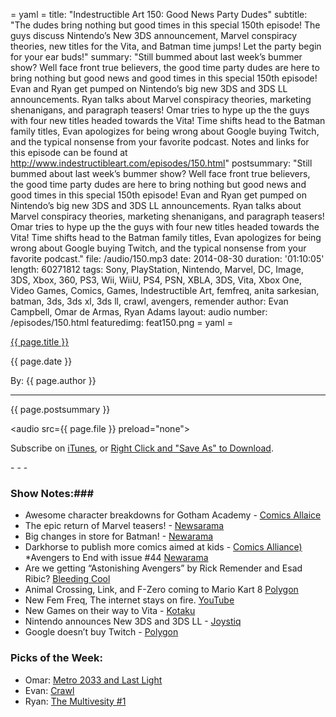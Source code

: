 = yaml =
title: "Indestructible Art 150: Good News Party Dudes"
subtitle: "The dudes bring nothing but good times in this special 150th episode! The guys discuss Nintendo’s New 3DS announcement, Marvel conspiracy theories, new titles for the Vita, and Batman time jumps! Let the party begin for your ear buds!"
summary: "Still bummed about last week’s bummer show? Well face front true believers, the good time party dudes are here to bring nothing but good news and good times in this special 150th episode! Evan and Ryan get pumped on Nintendo’s big new 3DS and 3DS LL announcements. Ryan talks about Marvel conspiracy theories, marketing shenanigans, and paragraph teasers! Omar tries to hype up the the guys with four new titles headed towards the Vita!  Time shifts head to the Batman family titles, Evan apologizes for being wrong about Google buying Twitch, and the typical nonsense from your favorite podcast. Notes and links for this episode can be found at http://www.indestructibleart.com/episodes/150.html"
postsummary: "Still bummed about last week’s bummer show? Well face front true believers, the good time party dudes are here to bring nothing but good news and good times in this special 150th episode! Evan and Ryan get pumped on Nintendo’s big new 3DS and 3DS LL announcements. Ryan talks about Marvel conspiracy theories, marketing shenanigans, and paragraph teasers! Omar tries to hype up the the guys with four new titles headed towards the Vita!  Time shifts head to the Batman family titles, Evan apologizes for being wrong about Google buying Twitch, and the typical nonsense from your favorite podcast."
file: /audio/150.mp3
date: 2014-08-30
duration: '01:10:05'
length: 60271812
tags: Sony, PlayStation, Nintendo, Marvel, DC, Image, 3DS, Xbox, 360, PS3, Wii, WiiU, PS4, PSN, XBLA, 3DS, Vita, Xbox One, Video Games, Comics, Games, Indestructible Art, femfreq, anita sarkesian, batman, 3ds, 3ds xl, 3ds ll, crawl, avengers, remender
author: Evan Campbell, Omar de Armas, Ryan Adams
layout: audio
number: /episodes/150.html
featuredimg: feat150.png
= yaml =

<a href="{{ page.url }}" class='postTitleLink'><p class='postTitle'>{{ page.title }}</p></a>
<p class='postPublished'>{{ page.date }}</p>
<p class='postAuthor'>By: {{ page.author }}</p>
<hr>

<p class='podcastSummary'>{{ page.postsummary }}</p>

<audio src={{ page.file }} preload="none"></audio>
<p class='subLinks'>Subscribe on <a href='http://bit.ly/iapodcast'>iTunes</a>, or <a href={{ page.file }}>Right Click and "Save As" to Download</a>.</p>
- - -

### Show Notes:###
* Awesome character breakdowns for Gotham Academy - [Comics Allaice](http://comicsalliance.com/gotham-academy-becky-cloonan-portraits-promo-characters/)
* The epic return of Marvel teasers! - [Newsarama](http://www.newsarama.com/22000-and-so-the-marvel-axis-teasers-begin.html)
* Big changes in store for Batman! - [Newarama](http://www.newsarama.com/22002-after-eternal-spoilers-galore-about-the-future-of-batman.html)
* Darkhorse to publish more comics aimed at kids - [Comics Alliance)](http://comicsalliance.com/dark-horse-graphic-novels-all-ages-children-market-rexodus-gremlins-veda/)
*Avengers to End with issue #44 [Newarama](http://www.newsarama.com/21974-could-a-may-2015-avengers-relaunch-mean-a-line-wide-marvel-relaunch-reboot.html)
* Are we getting “Astonishing Avengers” by Rick Remender and Esad Ribic? [Bleeding Cool](http://www.bleedingcool.com/2014/08/26/the-astonishing-esad-ribic/)
* Animal Crossing, Link, and F-Zero coming to Mario Kart 8
[Polygon](http://www.polygon.com/2014/8/26/6071823/mario-kart-8-link-animal-crossing-dlc)
* New Fem Freq, The internet stays on fire.
[YouTube](https://www.youtube.com/watch?v=5i_RPr9DwMA)
* New Games on their way to Vita - [Kotaku](http://kotaku.com/a-bunch-of-new-games-are-coming-to-vita-1627913038)
* Nintendo announces New 3DS and 3DS LL - [Joystiq](http://www.joystiq.com/2012/06/21/3ds-hardware-refresh-coming-with-4-88-inch-top-screen-4-18-inch/)
* Google doesn’t buy Twitch - [Polygon](http://www.polygon.com/2014/8/26/6068969/google-twitch-youtube-amazon-antitrust)

### Picks of the Week: ###
* Omar: [Metro 2033 and Last Light](http://www.polygon.com/2014/5/22/5739550/metro-redux-trailer-2033-last-light)
* Evan: [Crawl](http://www.powerhoof.com/crawl/)
* Ryan: [The Multivesity #1](http://www.dccomics.com/comics/the-multiversity-2014/the-multiversity-1)

